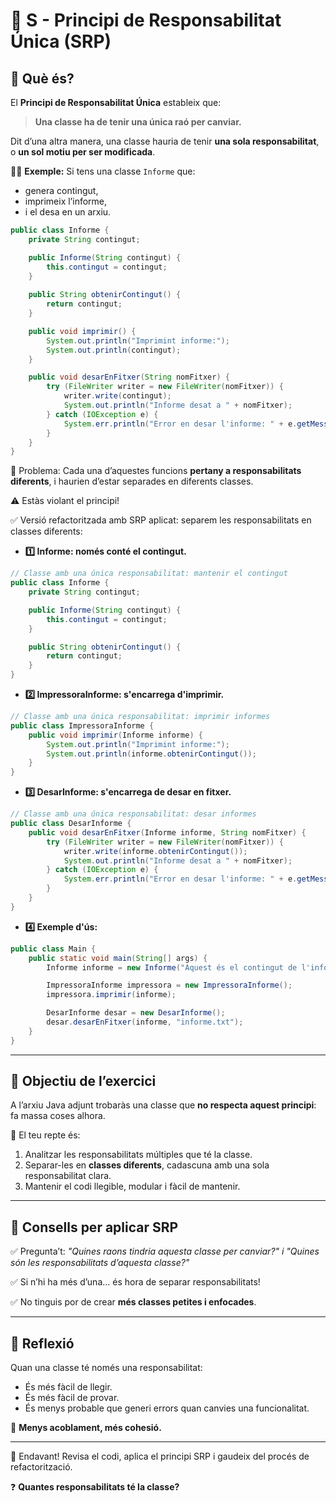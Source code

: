 # 🧱 S - Principi de Responsabilitat Única (SRP)

## 🧠 Què és?

El **Principi de Responsabilitat Única** estableix que:

> **Una classe ha de tenir una única raó per canviar.**

Dit d’una altra manera, una classe hauria de tenir **una sola responsabilitat**, o **un sol motiu per ser modificada**.

👩‍🏫 **Exemple:**
Si tens una classe `Informe` que:
- genera contingut,
- imprimeix l’informe,
- i el desa en un arxiu.

```java
public class Informe {
    private String contingut;

    public Informe(String contingut) {
        this.contingut = contingut;
    }
    
    public String obtenirContingut() {
        return contingut;
    }

    public void imprimir() {
        System.out.println("Imprimint informe:");
        System.out.println(contingut);
    }

    public void desarEnFitxer(String nomFitxer) {
        try (FileWriter writer = new FileWriter(nomFitxer)) {
            writer.write(contingut);
            System.out.println("Informe desat a " + nomFitxer);
        } catch (IOException e) {
            System.err.println("Error en desar l'informe: " + e.getMessage());
        }
    }
}
```
🔴 Problema: Cada una d’aquestes funcions **pertany a responsabilitats diferents**, i haurien d’estar separades en diferents classes.

⚠️ Estàs violant el principi! 

✅ Versió refactoritzada amb SRP aplicat: separem les responsabilitats en classes diferents:

- **1️⃣ Informe: només conté el contingut.**

```java
// Classe amb una única responsabilitat: mantenir el contingut
public class Informe {
    private String contingut;

    public Informe(String contingut) {
        this.contingut = contingut;
    }

    public String obtenirContingut() {
        return contingut;
    }
}
```

- **2️⃣ ImpressoraInforme: s'encarrega d'imprimir.**

```java
// Classe amb una única responsabilitat: imprimir informes
public class ImpressoraInforme {
    public void imprimir(Informe informe) {
        System.out.println("Imprimint informe:");
        System.out.println(informe.obtenirContingut());
    }
}
```
- **3️⃣ DesarInforme: s'encarrega de desar en fitxer.**

```java
// Classe amb una única responsabilitat: desar informes
public class DesarInforme {
    public void desarEnFitxer(Informe informe, String nomFitxer) {
        try (FileWriter writer = new FileWriter(nomFitxer)) {
            writer.write(informe.obtenirContingut());
            System.out.println("Informe desat a " + nomFitxer);
        } catch (IOException e) {
            System.err.println("Error en desar l'informe: " + e.getMessage());
        }
    }
}
```
- **4️⃣ Exemple d'ús:**

```java
public class Main {
    public static void main(String[] args) {
        Informe informe = new Informe("Aquest és el contingut de l'informe.");

        ImpressoraInforme impressora = new ImpressoraInforme();
        impressora.imprimir(informe);

        DesarInforme desar = new DesarInforme();
        desar.desarEnFitxer(informe, "informe.txt");
    }
}
```
---

## 🎯 Objectiu de l’exercici

A l’arxiu Java adjunt trobaràs una classe que **no respecta aquest principi**: fa massa coses alhora.

🔧 El teu repte és:

1. Analitzar les responsabilitats múltiples que té la classe.
2. Separar-les en **classes diferents**, cadascuna amb una sola responsabilitat clara.
3. Mantenir el codi llegible, modular i fàcil de mantenir.

---

## 📌 Consells per aplicar SRP

✅ Pregunta’t: *"Quines raons tindria aquesta classe per canviar?" i "Quines són les responsabilitats d’aquesta classe?"*

✅ Si n’hi ha més d’una... és hora de separar responsabilitats!

✅ No tinguis por de crear **més classes petites i enfocades**.

---


## 💬 Reflexió

Quan una classe té només una responsabilitat:
- És més fàcil de llegir.
- És més fàcil de provar.
- És menys probable que generi errors quan canvies una funcionalitat.

🔁 **Menys acoblament, més cohesió.**

---

🚀 Endavant! Revisa el codi, aplica el principi SRP i gaudeix del procés de refactorització.

❓ **Quantes responsabilitats té la classe?**


